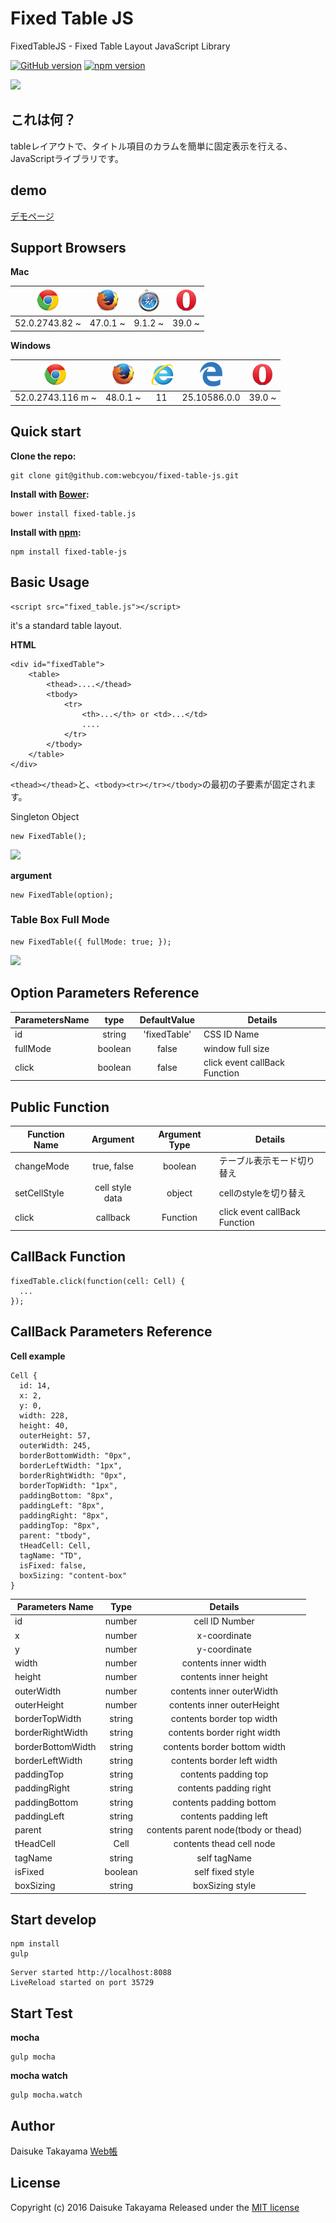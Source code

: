 # Fixed Table JS
FixedTableJS - Fixed Table Layout JavaScript Library

[![GitHub version](https://badge.fury.io/gh/webcyou%2Ffixed-table-js.svg)](https://badge.fury.io/gh/webcyou%2Ffixed-table-js)
[![npm version](https://badge.fury.io/js/fixed-table-js.svg)](https://badge.fury.io/js/fixed-table-js)


![](http://webcyou.com/fixed_table_js/img/fixed_table.png)

## これは何？
tableレイアウトで、タイトル項目のカラムを簡単に固定表示を行える、JavaScriptライブラリです。

## demo
[デモページ](https://webcyou.github.io/fixed_table/)


## Support Browsers
**Mac**

| ![](./docs/img/icon/icon_chrome.png) | ![](./docs/img/icon/icon_firefox.png) | ![](./docs/img/icon/icon_safari.png) | ![](./docs/img/icon/icon_opera.png)  | 
| :---------------: | :---------------:| :---------------:| :---------------:|
| 52.0.2743.82 ~ | 47.0.1 ~ | 9.1.2 ~ | 39.0 ~ |

**Windows**

| ![](./docs/img/icon/icon_chrome.png) | ![](./docs/img/icon/icon_firefox.png) | ![](./docs/img/icon/icon_ie.png) | ![](./docs/img/icon/icon_edge01.png) | ![](./docs/img/icon/icon_opera.png) | 
| :---------------: | :---------------:| :---------------:| :---------------:|:---------------:|
| 52.0.2743.116 m ~ | 48.0.1 ~ | 11 | 25.10586.0.0 | 39.0 ~ |


##  Quick start

**Clone the repo:**
```
git clone git@github.com:webcyou/fixed-table-js.git
```

**Install with [Bower](http://bower.io):**
```
bower install fixed-table.js
```

**Install with [npm](https://www.npmjs.com):**

```
npm install fixed-table-js
```


## Basic Usage

```
<script src="fixed_table.js"></script>
```

it's a standard table layout.

**HTML**
```
<div id="fixedTable">
    <table>
        <thead>....</thead>
        <tbody>
            <tr>
                <th>...</th> or <td>...</td>
                ....
            </tr>
        </tbody>
    </table>
</div>
```
`<thead></thead>`と、`<tbody><tr></tr></tbody>`の最初の子要素が固定されます。


Singleton Object

```
new FixedTable();
```

![](http://webcyou.com/fixed_table_js/img/f_t_01.png)


**argument**

```
new FixedTable(option);
```

### Table Box Full Mode

```
new FixedTable({ fullMode: true; });
```

![](http://webcyou.com/fixed_table_js/img/f_t_02.png)

## Option Parameters Reference

| ParametersName | type         | DefaultValue | Details           | 
| -------------- |:------------:|:------------:|------------------ |
| id             | string       | 'fixedTable' |    CSS ID Name    |
| fullMode       | boolean      | false        | window full size |
| click          | boolean      | false        | click event callBack Function |


## Public Function
| Function Name  | Argument           | Argument Type      | Details           | 
| -------------- |:------------------:|:------------------:|------------------ |
| changeMode     | true, false        | boolean            | テーブル表示モード切り替え |
| setCellStyle   | cell style data    | object             | cellのstyleを切り替え |
| click          | callback           | Function           | click event callBack Function |



## CallBack Function

```
fixedTable.click(function(cell: Cell) {
  ...
});
```

## CallBack Parameters Reference
**Cell example**

```
Cell {
  id: 14,
  x: 2,
  y: 0,
  width: 228,
  height: 40,
  outerHeight: 57,
  outerWidth: 245,
  borderBottomWidth: "0px",
  borderLeftWidth: "1px",
  borderRightWidth: "0px",
  borderTopWidth: "1px",
  paddingBottom: "8px",
  paddingLeft: "8px",
  paddingRight: "8px",
  paddingTop: "8px",
  parent: "tbody",
  tHeadCell: Cell,
  tagName: "TD",
  isFixed: false,
  boxSizing: "content-box"
}
```

| Parameters Name    | Type               | Details                      | 
| ------------------ |:------------------:|:----------------------------:|
| id                 | number             | cell ID Number               |
| x                  | number             | x-coordinate                 |
| y                  | number             | y-coordinate                 |
| width              | number             | contents inner width         |
| height             | number             | contents inner height        |
| outerWidth         | number             | contents inner outerWidth    |
| outerHeight        | number             | contents inner outerHeight   |
| borderTopWidth     | string             | contents border top width    |
| borderRightWidth   | string             | contents border right width  |
| borderBottomWidth  | string             | contents border bottom width |
| borderLeftWidth    | string             | contents border left width   |
| paddingTop         | string             | contents padding top         |
| paddingRight       | string             | contents padding right       |
| paddingBottom      | string             | contents padding bottom      |
| paddingLeft        | string             | contents padding left        |
| parent             | string             | contents parent node(tbody or thead)|
| tHeadCell          | Cell               | contents thead cell node     |
| tagName            | string             | self tagName                 |
| isFixed            | boolean            | self fixed style             |
| boxSizing          | string             | boxSizing style             |

## Start develop
```
npm install
gulp 
```

```
Server started http://localhost:8088
LiveReload started on port 35729
```

## Start Test

**mocha**
```
gulp mocha
```

**mocha watch**
```
gulp mocha.watch
```


## Author
Daisuke Takayama
[Web帳](http://www.webcyou.com/)


## License
Copyright (c) 2016 Daisuke Takayama
Released under the [MIT license](http://opensource.org/licenses/mit-license.php)
